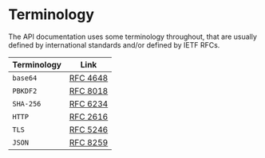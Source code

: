 # Terminology

The API documentation uses some terminology throughout, that are usually defined
by international standards and/or defined by IETF RFCs.

| Terminology | Link                                            |
|-------------|-------------------------------------------------|
| `base64`    | [RFC 4648](https://tools.ietf.org/html/rfc4648) |
| `PBKDF2`    | [RFC 8018](https://tools.ietf.org/html/rfc8018) |
| `SHA-256`   | [RFC 6234](https://tools.ietf.org/html/rfc6234) |
| `HTTP`      | [RFC 2616](https://tools.ietf.org/html/rfc2616) |
| `TLS`       | [RFC 5246](https://tools.ietf.org/html/rfc5246) |
| `JSON`      | [RFC 8259](https://tools.ietf.org/html/rfc8259) |
